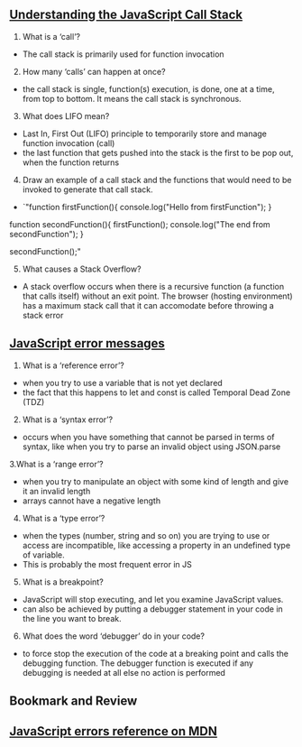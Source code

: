 ## [Understanding the JavaScript Call Stack](https://medium.freecodecamp.org/understanding-the-javascript-call-stack-861e41ae61d4)

1. What is a ‘call’?
- The call stack is primarily used for function invocation

2. How many ‘calls’ can happen at once?
- the call stack is single, function(s) execution, is done, one at a time, from top to bottom. It means the call stack is synchronous.

3. What does LIFO mean?
- Last In, First Out (LIFO) principle to temporarily store and manage function invocation (call)
- the last function that gets pushed into the stack is the first to be pop out, when the function returns

4. Draw an example of a call stack and the functions that would need to be invoked to generate that call stack.
- `"function firstFunction(){
  console.log("Hello from firstFunction");
}

function secondFunction(){
  firstFunction();
  console.log("The end from secondFunction");
}

secondFunction();"

5. What causes a Stack Overflow?
- A stack overflow occurs when there is a recursive function (a function that calls itself) without an exit point. The browser (hosting environment) has a maximum stack call that it can accomodate before throwing a stack error

## [JavaScript error messages](https://codeburst.io/javascript-error-messages-debugging-d23f84f0ae7c)

1. What is a ‘reference error’?
- when you try to use a variable that is not yet declared
- the fact that this happens to let and const is called Temporal Dead Zone (TDZ)

2. What is a ‘syntax error’?
- occurs when you have something that cannot be parsed in terms of syntax, like when you try to parse an invalid object using JSON.parse

3.What is a ‘range error’?
- when you try to manipulate an object with some kind of length and give it an invalid length
- arrays cannot have a negative length

4. What is a ‘type error’?
- when the types (number, string and so on) you are trying to use or access are incompatible, like accessing a property in an undefined type of variable.
- This is probably the most frequent error in JS

5. What is a breakpoint?
- JavaScript will stop executing, and let you examine JavaScript values.
- can also be achieved by putting a debugger statement in your code in the line you want to break.

6. What does the word ‘debugger’ do in your code?
- to force stop the execution of the code at a breaking point and calls the debugging function. The debugger function is executed if any debugging is needed at all else no action is performed

## Bookmark and Review

## [JavaScript errors reference on MDN](https://developer.mozilla.org/en-US/docs/Web/JavaScript/Reference/Errors)

